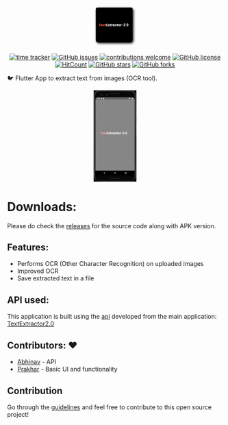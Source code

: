 <p align="center"><img width="20%" height="20%" src="assets/images/logo.png"></p>

<div align="center">
  
[![time tracker](https://wakatime.com/badge/github/Aman-zishan/DocScanner.svg)](https://wakatime.com/badge/github/Aman-zishan/textextractor)
[![GitHub issues](https://img.shields.io/github/issues/Aman-zishan/DocScanner.svg)](https://GitHub.com/Aman-zishan/textextractor/issues/)
[![contributions welcome](https://img.shields.io/badge/contributions-welcome-brightgreen.svg?style=flat)](https://github.com/Aman-zishan/textextractor/issues)
[![GitHub license](https://img.shields.io/github/license/Aman-zishan/DocScanner.svg)](https://github.com/Aman-zishan/textextractor/blob/master/LICENSE)
[![HitCount](http://hits.dwyl.com/Aman-zishan/DocScanner.svg?style=flat)](http://hits.dwyl.com/Aman-zishan/textextractor)
[![GitHub stars](https://img.shields.io/github/stars/Aman-zishan/DocScanner)](https://github.com/Aman-zishan/textextractor/stargazers)
[![GitHub forks](https://img.shields.io/github/forks/Aman-zishan/DocScanner)](https://github.com/Aman-zishan/textextractor/network/members)

</div>


:bird: Flutter App to extract text from images (OCR tool).

<p align="center"><img width="20%" height="20%" src="repo_files/demo.gif"></p>


# Downloads:
<!--
<a href="https://apt.izzysoft.de/fdroid/index/apk/com.example.DocScanner"><img src="https://gitlab.com/IzzyOnDroid/repo/-/raw/master/assets/IzzyOnDroid.png" width="15%"></a>-->

Please do check the [releases](https://github.com/Aman-zishan/textextractor/releases) for the source code along with APK version.


## Features:

* Performs OCR (Other Character Recognition) on uploaded images
* Improved OCR
* Save extracted text in a file



## API used:
                                       
This application is built using the [api](http://textextractor2.herokuapp.com/api/v1) developed from the main application: [TextExtractor2.0](http://textextractor2.herokuapp.com/)

## Contributors: :heart:

- [Abhinav](https://github.com/AbhinavRajesh) - API
- [Prakhar](https://github.com/Prakhar314) - Basic UI and functionality

## Contribution

Go through the [guidelines](https://github.com/Aman-zishan/textextractor/blob/master/CONTRIBUTING.md) and feel free to contribute to this open source project!


